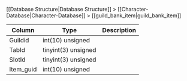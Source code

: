 [[Database Structure|Database Structure]] > [[Character-Database|Character-Database]] > [[guild_bank_item|guild_bank_item]]

Column | Type | Description
--- | --- | ---
Guildid | int(10) unsigned | 
TabId | tinyint(3) unsigned | 
SlotId | tinyint(3) unsigned | 
Item_guid | int(10) unsigned | 

